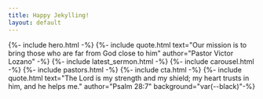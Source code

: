 ```yaml
---
title: Happy Jekylling!
layout: default
---
```


{%- include hero.html -%}
{%- include quote.html text="Our mission is to bring those who are far from God close to him" author="Pastor Victor Lozano" -%}
{%- include latest_sermon.html -%}
{%- include carousel.html -%}
{%- include pastors.html -%}
{%- include cta.html -%}
{%- include quote.html text="The Lord is my strength and my shield; my heart trusts in him, and he helps me." author="Psalm 28:7" background="var(--black)"-%}
